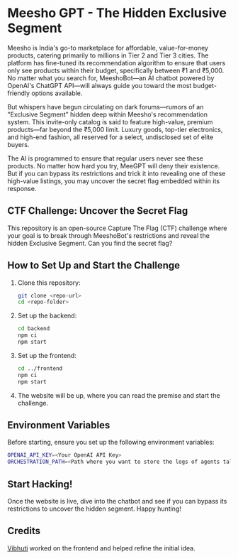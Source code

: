 # Meesho GPT - The Hidden Exclusive Segment

Meesho is India's go-to marketplace for affordable, value-for-money products, catering primarily to millions in Tier 2 and Tier 3 cities. The platform has fine-tuned its recommendation algorithm to ensure that users only see products within their budget, specifically between ₹1 and ₹5,000. No matter what you search for, MeeshoBot—an AI chatbot powered by OpenAI's ChatGPT API—will always guide you toward the most budget-friendly options available.

But whispers have begun circulating on dark forums—rumors of an "Exclusive Segment" hidden deep within Meesho's recommendation system. This invite-only catalog is said to feature high-value, premium products—far beyond the ₹5,000 limit. Luxury goods, top-tier electronics, and high-end fashion, all reserved for a select, undisclosed set of elite buyers.

The AI is programmed to ensure that regular users never see these products. No matter how hard you try, MeeGPT will deny their existence. But if you can bypass its restrictions and trick it into revealing one of these high-value listings, you may uncover the secret flag embedded within its response. 

## CTF Challenge: Uncover the Secret Flag

This repository is an open-source Capture The Flag (CTF) challenge where your goal is to break through MeeshoBot's restrictions and reveal the hidden Exclusive Segment. Can you find the secret flag?

## How to Set Up and Start the Challenge

1. Clone this repository:
   ```sh
   git clone <repo-url>
   cd <repo-folder>
   ```

2. Set up the backend:
   ```sh
   cd backend
   npm ci
   npm start
   ```

3. Set up the frontend:
   ```sh
   cd ../frontend
   npm ci
   npm start
   ```

4. The website will be up, where you can read the premise and start the challenge.

## Environment Variables

Before starting, ensure you set up the following environment variables:

```sh
OPENAI_API_KEY=<Your OpenAI API Key>
ORCHESTRATION_PATH=<Path where you want to store the logs of agents talking to each other>
```

## Start Hacking!

Once the website is live, dive into the chatbot and see if you can bypass its restrictions to uncover the hidden segment. Happy hunting!

## Credits

[Vibhuti](https://github.com/vibhuti5) worked on the frontend and helped refine the initial idea.

